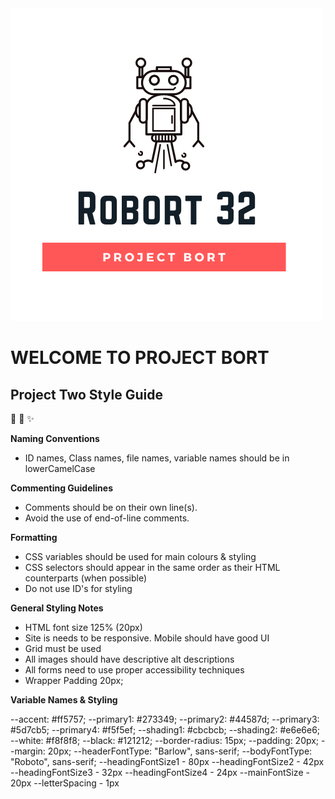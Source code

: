 <img src="https://github.com/Robort32/ideal-eureka/blob/main/Robort32Logo.png">

# WELCOME TO PROJECT BORT

## Project Two Style Guide

:robot: :game_die: :sparkles:

**Naming Conventions**

- ID names, Class names, file names, variable names should be in lowerCamelCase

**Commenting Guidelines**

- Comments should be on their own line(s).
- Avoid the use of end-of-line comments.

**Formatting**

- CSS variables should be used for main colours & styling
- CSS selectors should appear in the same order as their HTML counterparts (when possible)
- Do not use ID's for styling

**General Styling Notes**

- HTML font size 125% (20px)
- Site is needs to be responsive. Mobile should have good UI
- Grid must be used
- All images should have descriptive alt descriptions
- All forms need to use proper accessibility techniques
- Wrapper Padding 20px;

**Variable Names & Styling**

--accent: #ff5757;
--primary1: #273349;
--primary2: #44587d;
--primary3: #5d7cb5;
--primary4: #f5f5ef;
--shading1: #cbcbcb;
--shading2: #e6e6e6;
--white: #f8f8f8;
--black: #121212;
--border-radius: 15px;
--padding: 20px;
--margin: 20px;
--headerFontType: "Barlow", sans-serif;
--bodyFontType: "Roboto", sans-serif;
--headingFontSize1 - 80px
--headingFontSize2 - 42px
--headingFontSize3 - 32px
--headingFontSize4 - 24px
--mainFontSize - 20px
--letterSpacing - 1px
